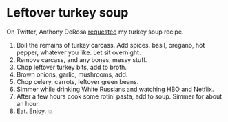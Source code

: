 # Leftover turkey soup
On Twitter, Anthony DeRosa <a href="https://twitter.com/Anthony/status/1200597085135032320">requested</a> my turkey soup recipe. 
1. Boil the remains of turkey carcass. Add spices, basil, oregano, hot pepper, whatever you like. Let sit overnight.
2. Remove carcass, and any bones, messy stuff. 
3. Chop leftover turkey bits, add to broth.
4. Brown onions, garlic, mushrooms, add.
5. Chop celery, carrots, leftover green beans.
6. Simmer while drinking White Russians and watching HBO and Netflix.
7. After a few hours cook some rotini pasta, add to soup. Simmer for about an hour.
8. Eat. Enjoy. :boom:

